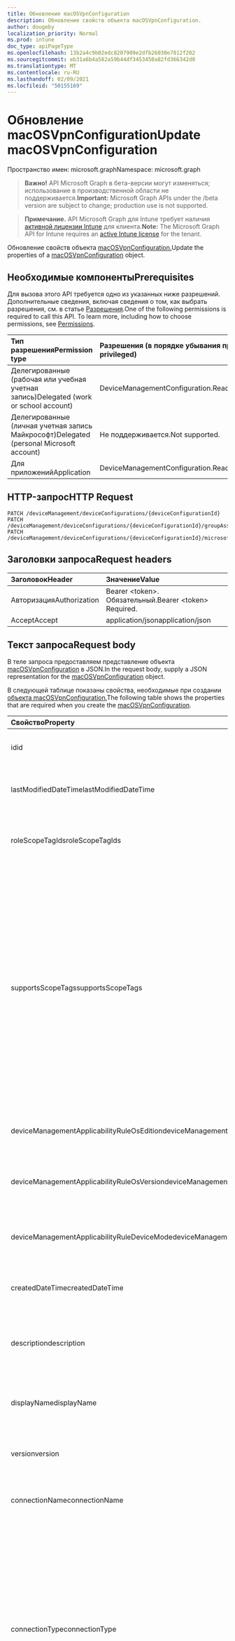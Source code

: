 ```yaml
---
title: Обновление macOSVpnConfiguration
description: Обновление свойств объекта macOSVpnConfiguration.
author: dougeby
localization_priority: Normal
ms.prod: intune
doc_type: apiPageType
ms.openlocfilehash: 13b2a4c9b02edc8207909e2dfb26030e7812f202
ms.sourcegitcommit: eb31a6b4a582a59b44df3453450a82fd366342d0
ms.translationtype: MT
ms.contentlocale: ru-RU
ms.lasthandoff: 02/09/2021
ms.locfileid: "50155169"
---
```

# <a name="update-macosvpnconfiguration"></a><span data-ttu-id="2936b-103">Обновление macOSVpnConfiguration</span><span class="sxs-lookup"><span data-stu-id="2936b-103">Update macOSVpnConfiguration</span></span>

<span data-ttu-id="2936b-104">Пространство имен: microsoft.graph</span><span class="sxs-lookup"><span data-stu-id="2936b-104">Namespace: microsoft.graph</span></span>

> <span data-ttu-id="2936b-105">**Важно!** API Microsoft Graph в бета-версии могут изменяться; использование в производственной области не поддерживается.</span><span class="sxs-lookup"><span data-stu-id="2936b-105">**Important:** Microsoft Graph APIs under the /beta version are subject to change; production use is not supported.</span></span>

> <span data-ttu-id="2936b-106">**Примечание.** API Microsoft Graph для Intune требует наличия [активной лицензии Intune](https://go.microsoft.com/fwlink/?linkid=839381) для клиента.</span><span class="sxs-lookup"><span data-stu-id="2936b-106">**Note:** The Microsoft Graph API for Intune requires an [active Intune license](https://go.microsoft.com/fwlink/?linkid=839381) for the tenant.</span></span>

<span data-ttu-id="2936b-107">Обновление свойств объекта [macOSVpnConfiguration.](../resources/intune-deviceconfig-macosvpnconfiguration.md)</span><span class="sxs-lookup"><span data-stu-id="2936b-107">Update the properties of a [macOSVpnConfiguration](../resources/intune-deviceconfig-macosvpnconfiguration.md) object.</span></span>

## <a name="prerequisites"></a><span data-ttu-id="2936b-108">Необходимые компоненты</span><span class="sxs-lookup"><span data-stu-id="2936b-108">Prerequisites</span></span>
<span data-ttu-id="2936b-p101">Для вызова этого API требуется одно из указанных ниже разрешений. Дополнительные сведения, включая сведения о том, как выбрать разрешения, см. в статье [Разрешения](/graph/permissions-reference).</span><span class="sxs-lookup"><span data-stu-id="2936b-p101">One of the following permissions is required to call this API. To learn more, including how to choose permissions, see [Permissions](/graph/permissions-reference).</span></span>

|<span data-ttu-id="2936b-111">Тип разрешения</span><span class="sxs-lookup"><span data-stu-id="2936b-111">Permission type</span></span>|<span data-ttu-id="2936b-112">Разрешения (в порядке убывания привилегий)</span><span class="sxs-lookup"><span data-stu-id="2936b-112">Permissions (from most to least privileged)</span></span>|
|:---|:---|
|<span data-ttu-id="2936b-113">Делегированные (рабочая или учебная учетная запись)</span><span class="sxs-lookup"><span data-stu-id="2936b-113">Delegated (work or school account)</span></span>|<span data-ttu-id="2936b-114">DeviceManagementConfiguration.ReadWrite.All</span><span class="sxs-lookup"><span data-stu-id="2936b-114">DeviceManagementConfiguration.ReadWrite.All</span></span>|
|<span data-ttu-id="2936b-115">Делегированные (личная учетная запись Майкрософт)</span><span class="sxs-lookup"><span data-stu-id="2936b-115">Delegated (personal Microsoft account)</span></span>|<span data-ttu-id="2936b-116">Не поддерживается.</span><span class="sxs-lookup"><span data-stu-id="2936b-116">Not supported.</span></span>|
|<span data-ttu-id="2936b-117">Для приложений</span><span class="sxs-lookup"><span data-stu-id="2936b-117">Application</span></span>|<span data-ttu-id="2936b-118">DeviceManagementConfiguration.ReadWrite.All</span><span class="sxs-lookup"><span data-stu-id="2936b-118">DeviceManagementConfiguration.ReadWrite.All</span></span>|

## <a name="http-request"></a><span data-ttu-id="2936b-119">HTTP-запрос</span><span class="sxs-lookup"><span data-stu-id="2936b-119">HTTP Request</span></span>
<!-- {
  "blockType": "ignored"
}
-->
``` http
PATCH /deviceManagement/deviceConfigurations/{deviceConfigurationId}
PATCH /deviceManagement/deviceConfigurations/{deviceConfigurationId}/groupAssignments/{deviceConfigurationGroupAssignmentId}/deviceConfiguration
PATCH /deviceManagement/deviceConfigurations/{deviceConfigurationId}/microsoft.graph.windowsDomainJoinConfiguration/networkAccessConfigurations/{deviceConfigurationId}
```

## <a name="request-headers"></a><span data-ttu-id="2936b-120">Заголовки запроса</span><span class="sxs-lookup"><span data-stu-id="2936b-120">Request headers</span></span>
|<span data-ttu-id="2936b-121">Заголовок</span><span class="sxs-lookup"><span data-stu-id="2936b-121">Header</span></span>|<span data-ttu-id="2936b-122">Значение</span><span class="sxs-lookup"><span data-stu-id="2936b-122">Value</span></span>|
|:---|:---|
|<span data-ttu-id="2936b-123">Авторизация</span><span class="sxs-lookup"><span data-stu-id="2936b-123">Authorization</span></span>|<span data-ttu-id="2936b-124">Bearer &lt;token&gt;. Обязательный.</span><span class="sxs-lookup"><span data-stu-id="2936b-124">Bearer &lt;token&gt; Required.</span></span>|
|<span data-ttu-id="2936b-125">Accept</span><span class="sxs-lookup"><span data-stu-id="2936b-125">Accept</span></span>|<span data-ttu-id="2936b-126">application/json</span><span class="sxs-lookup"><span data-stu-id="2936b-126">application/json</span></span>|

## <a name="request-body"></a><span data-ttu-id="2936b-127">Текст запроса</span><span class="sxs-lookup"><span data-stu-id="2936b-127">Request body</span></span>
<span data-ttu-id="2936b-128">В теле запроса предоставляем представление объекта [macOSVpnConfiguration](../resources/intune-deviceconfig-macosvpnconfiguration.md) в JSON.</span><span class="sxs-lookup"><span data-stu-id="2936b-128">In the request body, supply a JSON representation for the [macOSVpnConfiguration](../resources/intune-deviceconfig-macosvpnconfiguration.md) object.</span></span>

<span data-ttu-id="2936b-129">В следующей таблице показаны свойства, необходимые при создании [объекта macOSVpnConfiguration.](../resources/intune-deviceconfig-macosvpnconfiguration.md)</span><span class="sxs-lookup"><span data-stu-id="2936b-129">The following table shows the properties that are required when you create the [macOSVpnConfiguration](../resources/intune-deviceconfig-macosvpnconfiguration.md).</span></span>

|<span data-ttu-id="2936b-130">Свойство</span><span class="sxs-lookup"><span data-stu-id="2936b-130">Property</span></span>|<span data-ttu-id="2936b-131">Тип</span><span class="sxs-lookup"><span data-stu-id="2936b-131">Type</span></span>|<span data-ttu-id="2936b-132">Описание</span><span class="sxs-lookup"><span data-stu-id="2936b-132">Description</span></span>|
|:---|:---|:---|
|<span data-ttu-id="2936b-133">id</span><span class="sxs-lookup"><span data-stu-id="2936b-133">id</span></span>|<span data-ttu-id="2936b-134">String</span><span class="sxs-lookup"><span data-stu-id="2936b-134">String</span></span>|<span data-ttu-id="2936b-135">Ключ объекта.</span><span class="sxs-lookup"><span data-stu-id="2936b-135">Key of the entity.</span></span> <span data-ttu-id="2936b-136">Наследуется от объекта [deviceConfiguration](../resources/intune-shared-deviceconfiguration.md).</span><span class="sxs-lookup"><span data-stu-id="2936b-136">Inherited from [deviceConfiguration](../resources/intune-shared-deviceconfiguration.md)</span></span>|
|<span data-ttu-id="2936b-137">lastModifiedDateTime</span><span class="sxs-lookup"><span data-stu-id="2936b-137">lastModifiedDateTime</span></span>|<span data-ttu-id="2936b-138">DateTimeOffset</span><span class="sxs-lookup"><span data-stu-id="2936b-138">DateTimeOffset</span></span>|<span data-ttu-id="2936b-139">Дата и время последнего изменения объекта.</span><span class="sxs-lookup"><span data-stu-id="2936b-139">DateTime the object was last modified.</span></span> <span data-ttu-id="2936b-140">Наследуется от объекта [deviceConfiguration](../resources/intune-shared-deviceconfiguration.md).</span><span class="sxs-lookup"><span data-stu-id="2936b-140">Inherited from [deviceConfiguration](../resources/intune-shared-deviceconfiguration.md)</span></span>|
|<span data-ttu-id="2936b-141">roleScopeTagIds</span><span class="sxs-lookup"><span data-stu-id="2936b-141">roleScopeTagIds</span></span>|<span data-ttu-id="2936b-142">Коллекция String</span><span class="sxs-lookup"><span data-stu-id="2936b-142">String collection</span></span>|<span data-ttu-id="2936b-143">Список тегов области для этого экземпляра сущности.</span><span class="sxs-lookup"><span data-stu-id="2936b-143">List of Scope Tags for this Entity instance.</span></span> <span data-ttu-id="2936b-144">Наследуется от объекта [deviceConfiguration](../resources/intune-shared-deviceconfiguration.md).</span><span class="sxs-lookup"><span data-stu-id="2936b-144">Inherited from [deviceConfiguration](../resources/intune-shared-deviceconfiguration.md)</span></span>|
|<span data-ttu-id="2936b-145">supportsScopeTags</span><span class="sxs-lookup"><span data-stu-id="2936b-145">supportsScopeTags</span></span>|<span data-ttu-id="2936b-146">Boolean</span><span class="sxs-lookup"><span data-stu-id="2936b-146">Boolean</span></span>|<span data-ttu-id="2936b-147">Указывает, поддерживает ли конфигурация устройства назначение тегов области.</span><span class="sxs-lookup"><span data-stu-id="2936b-147">Indicates whether or not the underlying Device Configuration supports the assignment of scope tags.</span></span> <span data-ttu-id="2936b-148">Назначение свойству ScopeTags не допускается, если это значение имеет значение false, а сущности не будут видны пользователям с заданной областью действия.</span><span class="sxs-lookup"><span data-stu-id="2936b-148">Assigning to the ScopeTags property is not allowed when this value is false and entities will not be visible to scoped users.</span></span> <span data-ttu-id="2936b-149">Это происходит для устаревших политик, созданных в Silverlight, и их можно устранить путем удаления и повторного создания политики на портале Azure.</span><span class="sxs-lookup"><span data-stu-id="2936b-149">This occurs for Legacy policies created in Silverlight and can be resolved by deleting and recreating the policy in the Azure Portal.</span></span> <span data-ttu-id="2936b-150">Это свойство доступно только для чтения.</span><span class="sxs-lookup"><span data-stu-id="2936b-150">This property is read-only.</span></span> <span data-ttu-id="2936b-151">Наследуется от объекта [deviceConfiguration](../resources/intune-shared-deviceconfiguration.md).</span><span class="sxs-lookup"><span data-stu-id="2936b-151">Inherited from [deviceConfiguration](../resources/intune-shared-deviceconfiguration.md)</span></span>|
|<span data-ttu-id="2936b-152">deviceManagementApplicabilityRuleOsEdition</span><span class="sxs-lookup"><span data-stu-id="2936b-152">deviceManagementApplicabilityRuleOsEdition</span></span>|[<span data-ttu-id="2936b-153">deviceManagementApplicabilityRuleOsEdition</span><span class="sxs-lookup"><span data-stu-id="2936b-153">deviceManagementApplicabilityRuleOsEdition</span></span>](../resources/intune-deviceconfig-devicemanagementapplicabilityruleosedition.md)|<span data-ttu-id="2936b-154">Применимость выпуска ОС для этой политики.</span><span class="sxs-lookup"><span data-stu-id="2936b-154">The OS edition applicability for this Policy.</span></span> <span data-ttu-id="2936b-155">Наследуется от объекта [deviceConfiguration](../resources/intune-shared-deviceconfiguration.md).</span><span class="sxs-lookup"><span data-stu-id="2936b-155">Inherited from [deviceConfiguration](../resources/intune-shared-deviceconfiguration.md)</span></span>|
|<span data-ttu-id="2936b-156">deviceManagementApplicabilityRuleOsVersion</span><span class="sxs-lookup"><span data-stu-id="2936b-156">deviceManagementApplicabilityRuleOsVersion</span></span>|[<span data-ttu-id="2936b-157">deviceManagementApplicabilityRuleOsVersion</span><span class="sxs-lookup"><span data-stu-id="2936b-157">deviceManagementApplicabilityRuleOsVersion</span></span>](../resources/intune-deviceconfig-devicemanagementapplicabilityruleosversion.md)|<span data-ttu-id="2936b-158">Правило применимости версии ОС для этой политики.</span><span class="sxs-lookup"><span data-stu-id="2936b-158">The OS version applicability rule for this Policy.</span></span> <span data-ttu-id="2936b-159">Наследуется от объекта [deviceConfiguration](../resources/intune-shared-deviceconfiguration.md).</span><span class="sxs-lookup"><span data-stu-id="2936b-159">Inherited from [deviceConfiguration](../resources/intune-shared-deviceconfiguration.md)</span></span>|
|<span data-ttu-id="2936b-160">deviceManagementApplicabilityRuleDeviceMode</span><span class="sxs-lookup"><span data-stu-id="2936b-160">deviceManagementApplicabilityRuleDeviceMode</span></span>|[<span data-ttu-id="2936b-161">deviceManagementApplicabilityRuleDeviceMode</span><span class="sxs-lookup"><span data-stu-id="2936b-161">deviceManagementApplicabilityRuleDeviceMode</span></span>](../resources/intune-deviceconfig-devicemanagementapplicabilityruledevicemode.md)|<span data-ttu-id="2936b-162">Правило применимости режима устройства для этой политики.</span><span class="sxs-lookup"><span data-stu-id="2936b-162">The device mode applicability rule for this Policy.</span></span> <span data-ttu-id="2936b-163">Наследуется от объекта [deviceConfiguration](../resources/intune-shared-deviceconfiguration.md).</span><span class="sxs-lookup"><span data-stu-id="2936b-163">Inherited from [deviceConfiguration](../resources/intune-shared-deviceconfiguration.md)</span></span>|
|<span data-ttu-id="2936b-164">createdDateTime</span><span class="sxs-lookup"><span data-stu-id="2936b-164">createdDateTime</span></span>|<span data-ttu-id="2936b-165">DateTimeOffset</span><span class="sxs-lookup"><span data-stu-id="2936b-165">DateTimeOffset</span></span>|<span data-ttu-id="2936b-166">Дата и время создания объекта.</span><span class="sxs-lookup"><span data-stu-id="2936b-166">DateTime the object was created.</span></span> <span data-ttu-id="2936b-167">Наследуется от объекта [deviceConfiguration](../resources/intune-shared-deviceconfiguration.md).</span><span class="sxs-lookup"><span data-stu-id="2936b-167">Inherited from [deviceConfiguration](../resources/intune-shared-deviceconfiguration.md)</span></span>|
|<span data-ttu-id="2936b-168">description</span><span class="sxs-lookup"><span data-stu-id="2936b-168">description</span></span>|<span data-ttu-id="2936b-169">String</span><span class="sxs-lookup"><span data-stu-id="2936b-169">String</span></span>|<span data-ttu-id="2936b-170">Указанное администратором описание конфигурации устройства.</span><span class="sxs-lookup"><span data-stu-id="2936b-170">Admin provided description of the Device Configuration.</span></span> <span data-ttu-id="2936b-171">Наследуется от объекта [deviceConfiguration](../resources/intune-shared-deviceconfiguration.md).</span><span class="sxs-lookup"><span data-stu-id="2936b-171">Inherited from [deviceConfiguration](../resources/intune-shared-deviceconfiguration.md)</span></span>|
|<span data-ttu-id="2936b-172">displayName</span><span class="sxs-lookup"><span data-stu-id="2936b-172">displayName</span></span>|<span data-ttu-id="2936b-173">String</span><span class="sxs-lookup"><span data-stu-id="2936b-173">String</span></span>|<span data-ttu-id="2936b-174">Указанное администратором имя конфигурации устройства.</span><span class="sxs-lookup"><span data-stu-id="2936b-174">Admin provided name of the device configuration.</span></span> <span data-ttu-id="2936b-175">Наследуется от объекта [deviceConfiguration](../resources/intune-shared-deviceconfiguration.md).</span><span class="sxs-lookup"><span data-stu-id="2936b-175">Inherited from [deviceConfiguration](../resources/intune-shared-deviceconfiguration.md)</span></span>|
|<span data-ttu-id="2936b-176">version</span><span class="sxs-lookup"><span data-stu-id="2936b-176">version</span></span>|<span data-ttu-id="2936b-177">Int32</span><span class="sxs-lookup"><span data-stu-id="2936b-177">Int32</span></span>|<span data-ttu-id="2936b-178">Версия конфигурации устройства.</span><span class="sxs-lookup"><span data-stu-id="2936b-178">Version of the device configuration.</span></span> <span data-ttu-id="2936b-179">Наследуется от объекта [deviceConfiguration](../resources/intune-shared-deviceconfiguration.md).</span><span class="sxs-lookup"><span data-stu-id="2936b-179">Inherited from [deviceConfiguration](../resources/intune-shared-deviceconfiguration.md)</span></span>|
|<span data-ttu-id="2936b-180">connectionName</span><span class="sxs-lookup"><span data-stu-id="2936b-180">connectionName</span></span>|<span data-ttu-id="2936b-181">String</span><span class="sxs-lookup"><span data-stu-id="2936b-181">String</span></span>|<span data-ttu-id="2936b-182">Имя подключения, отображаемая для пользователя.</span><span class="sxs-lookup"><span data-stu-id="2936b-182">Connection name displayed to the user.</span></span> <span data-ttu-id="2936b-183">Наследуется [от appleVpnConfiguration](../resources/intune-deviceconfig-applevpnconfiguration.md)</span><span class="sxs-lookup"><span data-stu-id="2936b-183">Inherited from [appleVpnConfiguration](../resources/intune-deviceconfig-applevpnconfiguration.md)</span></span>|
|<span data-ttu-id="2936b-184">connectionType</span><span class="sxs-lookup"><span data-stu-id="2936b-184">connectionType</span></span>|[<span data-ttu-id="2936b-185">appleVpnConnectionType</span><span class="sxs-lookup"><span data-stu-id="2936b-185">appleVpnConnectionType</span></span>](../resources/intune-deviceconfig-applevpnconnectiontype.md)|<span data-ttu-id="2936b-186">Тип подключения.</span><span class="sxs-lookup"><span data-stu-id="2936b-186">Connection type.</span></span> <span data-ttu-id="2936b-187">Наследуется [от appleVpnConfiguration.](../resources/intune-deviceconfig-applevpnconfiguration.md)</span><span class="sxs-lookup"><span data-stu-id="2936b-187">Inherited from [appleVpnConfiguration](../resources/intune-deviceconfig-applevpnconfiguration.md).</span></span> <span data-ttu-id="2936b-188">Возможные значения: `ciscoAnyConnect` , , , , , , , `pulseSecure` , , `f5EdgeClient` , `dellSonicWallMobileConnect` , , , `checkPointCapsuleVpn` , `customVpn` , , `ciscoIPSec` `citrix` `ciscoAnyConnectV2` , `paloAltoGlobalProtect` `zscalerPrivateAccess` `f5Access2018` `citrixSso` `paloAltoGlobalProtectV2` `ikEv2` `alwaysOn` `microsoftTunnel` `netMotionMobility` `microsoftProtect` .</span><span class="sxs-lookup"><span data-stu-id="2936b-188">Possible values are: `ciscoAnyConnect`, `pulseSecure`, `f5EdgeClient`, `dellSonicWallMobileConnect`, `checkPointCapsuleVpn`, `customVpn`, `ciscoIPSec`, `citrix`, `ciscoAnyConnectV2`, `paloAltoGlobalProtect`, `zscalerPrivateAccess`, `f5Access2018`, `citrixSso`, `paloAltoGlobalProtectV2`, `ikEv2`, `alwaysOn`, `microsoftTunnel`, `netMotionMobility`, `microsoftProtect`.</span></span>|
|<span data-ttu-id="2936b-189">loginGroupOrDomain</span><span class="sxs-lookup"><span data-stu-id="2936b-189">loginGroupOrDomain</span></span>|<span data-ttu-id="2936b-190">String</span><span class="sxs-lookup"><span data-stu-id="2936b-190">String</span></span>|<span data-ttu-id="2936b-191">Группа входа или домен, если для типа подключения установлено мобильное подключение Dell SonicWALL.</span><span class="sxs-lookup"><span data-stu-id="2936b-191">Login group or domain when connection type is set to Dell SonicWALL Mobile Connection.</span></span> <span data-ttu-id="2936b-192">Наследуется [от appleVpnConfiguration](../resources/intune-deviceconfig-applevpnconfiguration.md)</span><span class="sxs-lookup"><span data-stu-id="2936b-192">Inherited from [appleVpnConfiguration](../resources/intune-deviceconfig-applevpnconfiguration.md)</span></span>|
|<span data-ttu-id="2936b-193">role</span><span class="sxs-lookup"><span data-stu-id="2936b-193">role</span></span>|<span data-ttu-id="2936b-194">String</span><span class="sxs-lookup"><span data-stu-id="2936b-194">String</span></span>|<span data-ttu-id="2936b-195">Роль, если для типа подключения установлено значение Pulse Secure.</span><span class="sxs-lookup"><span data-stu-id="2936b-195">Role when connection type is set to Pulse Secure.</span></span> <span data-ttu-id="2936b-196">Наследуется [от appleVpnConfiguration](../resources/intune-deviceconfig-applevpnconfiguration.md)</span><span class="sxs-lookup"><span data-stu-id="2936b-196">Inherited from [appleVpnConfiguration](../resources/intune-deviceconfig-applevpnconfiguration.md)</span></span>|
|<span data-ttu-id="2936b-197">realm</span><span class="sxs-lookup"><span data-stu-id="2936b-197">realm</span></span>|<span data-ttu-id="2936b-198">String</span><span class="sxs-lookup"><span data-stu-id="2936b-198">String</span></span>|<span data-ttu-id="2936b-199">Область, когда для типа подключения установлено безопасное пульса.</span><span class="sxs-lookup"><span data-stu-id="2936b-199">Realm when connection type is set to Pulse Secure.</span></span> <span data-ttu-id="2936b-200">Наследуется [от appleVpnConfiguration](../resources/intune-deviceconfig-applevpnconfiguration.md)</span><span class="sxs-lookup"><span data-stu-id="2936b-200">Inherited from [appleVpnConfiguration](../resources/intune-deviceconfig-applevpnconfiguration.md)</span></span>|
|<span data-ttu-id="2936b-201">server</span><span class="sxs-lookup"><span data-stu-id="2936b-201">server</span></span>|[<span data-ttu-id="2936b-202">vpnServer</span><span class="sxs-lookup"><span data-stu-id="2936b-202">vpnServer</span></span>](../resources/intune-deviceconfig-vpnserver.md)|<span data-ttu-id="2936b-203">VPN-сервер в сети.</span><span class="sxs-lookup"><span data-stu-id="2936b-203">VPN Server on the network.</span></span> <span data-ttu-id="2936b-204">Убедитесь, что конечные пользователи могут получить доступ к этому сетевому расположению.</span><span class="sxs-lookup"><span data-stu-id="2936b-204">Make sure end users can access this network location.</span></span> <span data-ttu-id="2936b-205">Наследуется [от appleVpnConfiguration](../resources/intune-deviceconfig-applevpnconfiguration.md)</span><span class="sxs-lookup"><span data-stu-id="2936b-205">Inherited from [appleVpnConfiguration](../resources/intune-deviceconfig-applevpnconfiguration.md)</span></span>|
|<span data-ttu-id="2936b-206">идентификатор</span><span class="sxs-lookup"><span data-stu-id="2936b-206">identifier</span></span>|<span data-ttu-id="2936b-207">String</span><span class="sxs-lookup"><span data-stu-id="2936b-207">String</span></span>|<span data-ttu-id="2936b-208">Идентификатор, предоставляемый поставщиком VPN, если для типа подключения установлено настраиваемая VPN-подключение.</span><span class="sxs-lookup"><span data-stu-id="2936b-208">Identifier provided by VPN vendor when connection type is set to Custom VPN.</span></span> <span data-ttu-id="2936b-209">Например: Cisco AnyConnect использует идентификатор формы com.cisco.anyconnect.applevpn.plugin Inherited from [appleVpnConfiguration](../resources/intune-deviceconfig-applevpnconfiguration.md)</span><span class="sxs-lookup"><span data-stu-id="2936b-209">For example: Cisco AnyConnect uses an identifier of the form com.cisco.anyconnect.applevpn.plugin Inherited from [appleVpnConfiguration](../resources/intune-deviceconfig-applevpnconfiguration.md)</span></span>|
|<span data-ttu-id="2936b-210">customData</span><span class="sxs-lookup"><span data-stu-id="2936b-210">customData</span></span>|<span data-ttu-id="2936b-211">Коллекция [keyValue](../resources/intune-deviceconfig-keyvalue.md)</span><span class="sxs-lookup"><span data-stu-id="2936b-211">[keyValue](../resources/intune-deviceconfig-keyvalue.md) collection</span></span>|<span data-ttu-id="2936b-212">Пользовательские данные, если для типа подключения установлено настраиваемая VPN-подключение.</span><span class="sxs-lookup"><span data-stu-id="2936b-212">Custom data when connection type is set to Custom VPN.</span></span> <span data-ttu-id="2936b-213">Используйте это поле, чтобы включить функции, не поддерживаемые Intune, но доступные в vpn-решении.</span><span class="sxs-lookup"><span data-stu-id="2936b-213">Use this field to enable functionality not supported by Intune, but available in your VPN solution.</span></span> <span data-ttu-id="2936b-214">Обратитесь к поставщику VPN, чтобы узнать, как добавить эти пары "ключ-значение".</span><span class="sxs-lookup"><span data-stu-id="2936b-214">Contact your VPN vendor to learn how to add these key/value pairs.</span></span> <span data-ttu-id="2936b-215">Эта коллекция может содержать не более 25 элементов.</span><span class="sxs-lookup"><span data-stu-id="2936b-215">This collection can contain a maximum of 25 elements.</span></span> <span data-ttu-id="2936b-216">Наследуется [от appleVpnConfiguration](../resources/intune-deviceconfig-applevpnconfiguration.md)</span><span class="sxs-lookup"><span data-stu-id="2936b-216">Inherited from [appleVpnConfiguration](../resources/intune-deviceconfig-applevpnconfiguration.md)</span></span>|
|<span data-ttu-id="2936b-217">customKeyValueData</span><span class="sxs-lookup"><span data-stu-id="2936b-217">customKeyValueData</span></span>|<span data-ttu-id="2936b-218">Коллекция [keyValuePair](../resources/intune-shared-keyvaluepair.md)</span><span class="sxs-lookup"><span data-stu-id="2936b-218">[keyValuePair](../resources/intune-shared-keyvaluepair.md) collection</span></span>|<span data-ttu-id="2936b-219">Пользовательские данные, если для типа подключения установлено настраиваемая VPN-сеть.</span><span class="sxs-lookup"><span data-stu-id="2936b-219">Custom data when connection type is set to Custom VPN.</span></span> <span data-ttu-id="2936b-220">Используйте это поле, чтобы включить функции, не поддерживаемые Intune, но доступные в vpn-решении.</span><span class="sxs-lookup"><span data-stu-id="2936b-220">Use this field to enable functionality not supported by Intune, but available in your VPN solution.</span></span> <span data-ttu-id="2936b-221">Обратитесь к поставщику VPN, чтобы узнать, как добавить эти пары ключ-значение.</span><span class="sxs-lookup"><span data-stu-id="2936b-221">Contact your VPN vendor to learn how to add these key/value pairs.</span></span> <span data-ttu-id="2936b-222">Эта коллекция может содержать не более 25 элементов.</span><span class="sxs-lookup"><span data-stu-id="2936b-222">This collection can contain a maximum of 25 elements.</span></span> <span data-ttu-id="2936b-223">Наследуется [от appleVpnConfiguration](../resources/intune-deviceconfig-applevpnconfiguration.md)</span><span class="sxs-lookup"><span data-stu-id="2936b-223">Inherited from [appleVpnConfiguration](../resources/intune-deviceconfig-applevpnconfiguration.md)</span></span>|
|<span data-ttu-id="2936b-224">enableSplitTunneling</span><span class="sxs-lookup"><span data-stu-id="2936b-224">enableSplitTunneling</span></span>|<span data-ttu-id="2936b-225">Boolean</span><span class="sxs-lookup"><span data-stu-id="2936b-225">Boolean</span></span>|<span data-ttu-id="2936b-226">Отправлять весь сетевой трафик через VPN.</span><span class="sxs-lookup"><span data-stu-id="2936b-226">Send all network traffic through VPN.</span></span> <span data-ttu-id="2936b-227">Наследуется [от appleVpnConfiguration](../resources/intune-deviceconfig-applevpnconfiguration.md)</span><span class="sxs-lookup"><span data-stu-id="2936b-227">Inherited from [appleVpnConfiguration](../resources/intune-deviceconfig-applevpnconfiguration.md)</span></span>|
|<span data-ttu-id="2936b-228">authenticationMethod</span><span class="sxs-lookup"><span data-stu-id="2936b-228">authenticationMethod</span></span>|[<span data-ttu-id="2936b-229">vpnAuthenticationMethod</span><span class="sxs-lookup"><span data-stu-id="2936b-229">vpnAuthenticationMethod</span></span>](../resources/intune-deviceconfig-vpnauthenticationmethod.md)|<span data-ttu-id="2936b-230">Метод проверки подлинности для этого VPN-подключения.</span><span class="sxs-lookup"><span data-stu-id="2936b-230">Authentication method for this VPN connection.</span></span> <span data-ttu-id="2936b-231">Наследуется [от appleVpnConfiguration.](../resources/intune-deviceconfig-applevpnconfiguration.md)</span><span class="sxs-lookup"><span data-stu-id="2936b-231">Inherited from [appleVpnConfiguration](../resources/intune-deviceconfig-applevpnconfiguration.md).</span></span> <span data-ttu-id="2936b-232">Возможные значения: `certificate`, `usernameAndPassword`, `sharedSecret`, `derivedCredential`, `azureAD`.</span><span class="sxs-lookup"><span data-stu-id="2936b-232">Possible values are: `certificate`, `usernameAndPassword`, `sharedSecret`, `derivedCredential`, `azureAD`.</span></span>|
|<span data-ttu-id="2936b-233">enablePerApp</span><span class="sxs-lookup"><span data-stu-id="2936b-233">enablePerApp</span></span>|<span data-ttu-id="2936b-234">Boolean</span><span class="sxs-lookup"><span data-stu-id="2936b-234">Boolean</span></span>|<span data-ttu-id="2936b-235">Если установить для этого параметра Per-App vpn, которые впоследствии могут быть связаны с приложениями, которые могут активирует этот коннекциатор VPN на устройстве конечного пользователя с iOS.</span><span class="sxs-lookup"><span data-stu-id="2936b-235">Setting this to true creates Per-App VPN payload which can later be associated with Apps that can trigger this VPN conneciton on the end user's iOS device.</span></span> <span data-ttu-id="2936b-236">Наследуется [от appleVpnConfiguration](../resources/intune-deviceconfig-applevpnconfiguration.md)</span><span class="sxs-lookup"><span data-stu-id="2936b-236">Inherited from [appleVpnConfiguration](../resources/intune-deviceconfig-applevpnconfiguration.md)</span></span>|
|<span data-ttu-id="2936b-237">safariDomains</span><span class="sxs-lookup"><span data-stu-id="2936b-237">safariDomains</span></span>|<span data-ttu-id="2936b-238">Коллекция String</span><span class="sxs-lookup"><span data-stu-id="2936b-238">String collection</span></span>|<span data-ttu-id="2936b-239">Домены Safari, если этот параметр VPN для каждого приложения включен.</span><span class="sxs-lookup"><span data-stu-id="2936b-239">Safari domains when this VPN per App setting is enabled.</span></span> <span data-ttu-id="2936b-240">Помимо приложений, связанных с этим VPN, указанные здесь домены Safari также смогут запускать это VPN-подключение.</span><span class="sxs-lookup"><span data-stu-id="2936b-240">In addition to the apps associated with this VPN, Safari domains specified here will also be able to trigger this VPN connection.</span></span> <span data-ttu-id="2936b-241">Наследуется [от appleVpnConfiguration](../resources/intune-deviceconfig-applevpnconfiguration.md)</span><span class="sxs-lookup"><span data-stu-id="2936b-241">Inherited from [appleVpnConfiguration](../resources/intune-deviceconfig-applevpnconfiguration.md)</span></span>|
|<span data-ttu-id="2936b-242">onDemandRules</span><span class="sxs-lookup"><span data-stu-id="2936b-242">onDemandRules</span></span>|<span data-ttu-id="2936b-243">[Коллекция vpnOnDemandRule](../resources/intune-deviceconfig-vpnondemandrule.md)</span><span class="sxs-lookup"><span data-stu-id="2936b-243">[vpnOnDemandRule](../resources/intune-deviceconfig-vpnondemandrule.md) collection</span></span>|<span data-ttu-id="2936b-244">Правила по запросу.</span><span class="sxs-lookup"><span data-stu-id="2936b-244">On-Demand Rules.</span></span> <span data-ttu-id="2936b-245">Эта коллекция может содержать не более 500 элементов.</span><span class="sxs-lookup"><span data-stu-id="2936b-245">This collection can contain a maximum of 500 elements.</span></span> <span data-ttu-id="2936b-246">Наследуется [от appleVpnConfiguration](../resources/intune-deviceconfig-applevpnconfiguration.md)</span><span class="sxs-lookup"><span data-stu-id="2936b-246">Inherited from [appleVpnConfiguration](../resources/intune-deviceconfig-applevpnconfiguration.md)</span></span>|
|<span data-ttu-id="2936b-247">providerType</span><span class="sxs-lookup"><span data-stu-id="2936b-247">providerType</span></span>|[<span data-ttu-id="2936b-248">vpnProviderType</span><span class="sxs-lookup"><span data-stu-id="2936b-248">vpnProviderType</span></span>](../resources/intune-deviceconfig-vpnprovidertype.md)|<span data-ttu-id="2936b-249">Тип поставщика для VPN для каждого приложения.</span><span class="sxs-lookup"><span data-stu-id="2936b-249">Provider type for per-app VPN.</span></span> <span data-ttu-id="2936b-250">Наследуется [от appleVpnConfiguration.](../resources/intune-deviceconfig-applevpnconfiguration.md)</span><span class="sxs-lookup"><span data-stu-id="2936b-250">Inherited from [appleVpnConfiguration](../resources/intune-deviceconfig-applevpnconfiguration.md).</span></span> <span data-ttu-id="2936b-251">Возможные значения: `notConfigured`, `appProxy`, `packetTunnel`.</span><span class="sxs-lookup"><span data-stu-id="2936b-251">Possible values are: `notConfigured`, `appProxy`, `packetTunnel`.</span></span>|
|<span data-ttu-id="2936b-252">associatedDomains</span><span class="sxs-lookup"><span data-stu-id="2936b-252">associatedDomains</span></span>|<span data-ttu-id="2936b-253">Коллекция String</span><span class="sxs-lookup"><span data-stu-id="2936b-253">String collection</span></span>|<span data-ttu-id="2936b-254">Связанные домены, унаследованные от [appleVpnConfiguration](../resources/intune-deviceconfig-applevpnconfiguration.md)</span><span class="sxs-lookup"><span data-stu-id="2936b-254">Associated Domains Inherited from [appleVpnConfiguration](../resources/intune-deviceconfig-applevpnconfiguration.md)</span></span>|
|<span data-ttu-id="2936b-255">excludedDomains</span><span class="sxs-lookup"><span data-stu-id="2936b-255">excludedDomains</span></span>|<span data-ttu-id="2936b-256">Коллекция String</span><span class="sxs-lookup"><span data-stu-id="2936b-256">String collection</span></span>|<span data-ttu-id="2936b-257">Домены, которые доступны через общедоступный Интернет, а не через VPN, даже если активирован VPN для каждого приложения. Наследуется от [appleVpnConfiguration](../resources/intune-deviceconfig-applevpnconfiguration.md)</span><span class="sxs-lookup"><span data-stu-id="2936b-257">Domains that are accessed through the public internet instead of through VPN, even when per-app VPN is activated Inherited from [appleVpnConfiguration](../resources/intune-deviceconfig-applevpnconfiguration.md)</span></span>|
|<span data-ttu-id="2936b-258">disableOnDemandUserOverride</span><span class="sxs-lookup"><span data-stu-id="2936b-258">disableOnDemandUserOverride</span></span>|<span data-ttu-id="2936b-259">Boolean</span><span class="sxs-lookup"><span data-stu-id="2936b-259">Boolean</span></span>|<span data-ttu-id="2936b-260">Переключение, чтобы запретить пользователю отключать автоматическую vpn-сеть в приложении "Параметры". Наследуется от [appleVpnConfiguration](../resources/intune-deviceconfig-applevpnconfiguration.md)</span><span class="sxs-lookup"><span data-stu-id="2936b-260">Toggle to prevent user from disabling automatic VPN in the Settings app Inherited from [appleVpnConfiguration](../resources/intune-deviceconfig-applevpnconfiguration.md)</span></span>|
|<span data-ttu-id="2936b-261">proxyServer</span><span class="sxs-lookup"><span data-stu-id="2936b-261">proxyServer</span></span>|[<span data-ttu-id="2936b-262">vpnProxyServer</span><span class="sxs-lookup"><span data-stu-id="2936b-262">vpnProxyServer</span></span>](../resources/intune-deviceconfig-vpnproxyserver.md)|<span data-ttu-id="2936b-263">Прокси-сервер.</span><span class="sxs-lookup"><span data-stu-id="2936b-263">Proxy Server.</span></span> <span data-ttu-id="2936b-264">Наследуется [от appleVpnConfiguration](../resources/intune-deviceconfig-applevpnconfiguration.md)</span><span class="sxs-lookup"><span data-stu-id="2936b-264">Inherited from [appleVpnConfiguration](../resources/intune-deviceconfig-applevpnconfiguration.md)</span></span>|
|<span data-ttu-id="2936b-265">optInToDeviceIdSharing</span><span class="sxs-lookup"><span data-stu-id="2936b-265">optInToDeviceIdSharing</span></span>|<span data-ttu-id="2936b-266">Boolean</span><span class="sxs-lookup"><span data-stu-id="2936b-266">Boolean</span></span>|<span data-ttu-id="2936b-267">Opt-In к совместному использованию удостоверения устройства сторонним VPN-клиентам для использования во время проверки управления доступом к сети.</span><span class="sxs-lookup"><span data-stu-id="2936b-267">Opt-In to sharing the device's Id to third-party vpn clients for use during network access control validation.</span></span> <span data-ttu-id="2936b-268">Наследуется [от appleVpnConfiguration](../resources/intune-deviceconfig-applevpnconfiguration.md)</span><span class="sxs-lookup"><span data-stu-id="2936b-268">Inherited from [appleVpnConfiguration](../resources/intune-deviceconfig-applevpnconfiguration.md)</span></span>|



## <a name="response"></a><span data-ttu-id="2936b-269">Отклик</span><span class="sxs-lookup"><span data-stu-id="2936b-269">Response</span></span>
<span data-ttu-id="2936b-270">В случае успеха этот метод возвращает код отклика и обновленный объект `200 OK` [macOSVpnConfiguration](../resources/intune-deviceconfig-macosvpnconfiguration.md) в теле отклика.</span><span class="sxs-lookup"><span data-stu-id="2936b-270">If successful, this method returns a `200 OK` response code and an updated [macOSVpnConfiguration](../resources/intune-deviceconfig-macosvpnconfiguration.md) object in the response body.</span></span>

## <a name="example"></a><span data-ttu-id="2936b-271">Пример</span><span class="sxs-lookup"><span data-stu-id="2936b-271">Example</span></span>

### <a name="request"></a><span data-ttu-id="2936b-272">Запрос</span><span class="sxs-lookup"><span data-stu-id="2936b-272">Request</span></span>
<span data-ttu-id="2936b-273">Ниже приведен пример запроса.</span><span class="sxs-lookup"><span data-stu-id="2936b-273">Here is an example of the request.</span></span>
``` http
PATCH https://graph.microsoft.com/beta/deviceManagement/deviceConfigurations/{deviceConfigurationId}
Content-type: application/json
Content-length: 2825

{
  "@odata.type": "#microsoft.graph.macOSVpnConfiguration",
  "roleScopeTagIds": [
    "Role Scope Tag Ids value"
  ],
  "supportsScopeTags": true,
  "deviceManagementApplicabilityRuleOsEdition": {
    "@odata.type": "microsoft.graph.deviceManagementApplicabilityRuleOsEdition",
    "osEditionTypes": [
      "windows10EnterpriseN"
    ],
    "name": "Name value",
    "ruleType": "exclude"
  },
  "deviceManagementApplicabilityRuleOsVersion": {
    "@odata.type": "microsoft.graph.deviceManagementApplicabilityRuleOsVersion",
    "minOSVersion": "Min OSVersion value",
    "maxOSVersion": "Max OSVersion value",
    "name": "Name value",
    "ruleType": "exclude"
  },
  "deviceManagementApplicabilityRuleDeviceMode": {
    "@odata.type": "microsoft.graph.deviceManagementApplicabilityRuleDeviceMode",
    "deviceMode": "sModeConfiguration",
    "name": "Name value",
    "ruleType": "exclude"
  },
  "description": "Description value",
  "displayName": "Display Name value",
  "version": 7,
  "connectionName": "Connection Name value",
  "connectionType": "pulseSecure",
  "loginGroupOrDomain": "Login Group Or Domain value",
  "role": "Role value",
  "realm": "Realm value",
  "server": {
    "@odata.type": "microsoft.graph.vpnServer",
    "description": "Description value",
    "address": "Address value",
    "isDefaultServer": true
  },
  "identifier": "Identifier value",
  "customData": [
    {
      "@odata.type": "microsoft.graph.keyValue",
      "key": "Key value",
      "value": "Value value"
    }
  ],
  "customKeyValueData": [
    {
      "@odata.type": "microsoft.graph.keyValuePair",
      "name": "Name value",
      "value": "Value value"
    }
  ],
  "enableSplitTunneling": true,
  "authenticationMethod": "usernameAndPassword",
  "enablePerApp": true,
  "safariDomains": [
    "Safari Domains value"
  ],
  "onDemandRules": [
    {
      "@odata.type": "microsoft.graph.vpnOnDemandRule",
      "ssids": [
        "Ssids value"
      ],
      "dnsSearchDomains": [
        "Dns Search Domains value"
      ],
      "probeUrl": "https://example.com/probeUrl/",
      "action": "evaluateConnection",
      "domainAction": "neverConnect",
      "domains": [
        "Domains value"
      ],
      "probeRequiredUrl": "https://example.com/probeRequiredUrl/"
    }
  ],
  "providerType": "appProxy",
  "associatedDomains": [
    "Associated Domains value"
  ],
  "excludedDomains": [
    "Excluded Domains value"
  ],
  "disableOnDemandUserOverride": true,
  "proxyServer": {
    "@odata.type": "microsoft.graph.vpnProxyServer",
    "automaticConfigurationScriptUrl": "https://example.com/automaticConfigurationScriptUrl/",
    "address": "Address value",
    "port": 4
  },
  "optInToDeviceIdSharing": true
}
```

### <a name="response"></a><span data-ttu-id="2936b-274">Отклик</span><span class="sxs-lookup"><span data-stu-id="2936b-274">Response</span></span>
<span data-ttu-id="2936b-p130">Ниже приведен пример отклика. Примечание. Объект отклика, показанный здесь, может быть усечен для краткости. При фактическом вызове будут возвращены все свойства.</span><span class="sxs-lookup"><span data-stu-id="2936b-p130">Here is an example of the response. Note: The response object shown here may be truncated for brevity. All of the properties will be returned from an actual call.</span></span>
``` http
HTTP/1.1 200 OK
Content-Type: application/json
Content-Length: 2997

{
  "@odata.type": "#microsoft.graph.macOSVpnConfiguration",
  "id": "8ce00178-0178-8ce0-7801-e08c7801e08c",
  "lastModifiedDateTime": "2017-01-01T00:00:35.1329464-08:00",
  "roleScopeTagIds": [
    "Role Scope Tag Ids value"
  ],
  "supportsScopeTags": true,
  "deviceManagementApplicabilityRuleOsEdition": {
    "@odata.type": "microsoft.graph.deviceManagementApplicabilityRuleOsEdition",
    "osEditionTypes": [
      "windows10EnterpriseN"
    ],
    "name": "Name value",
    "ruleType": "exclude"
  },
  "deviceManagementApplicabilityRuleOsVersion": {
    "@odata.type": "microsoft.graph.deviceManagementApplicabilityRuleOsVersion",
    "minOSVersion": "Min OSVersion value",
    "maxOSVersion": "Max OSVersion value",
    "name": "Name value",
    "ruleType": "exclude"
  },
  "deviceManagementApplicabilityRuleDeviceMode": {
    "@odata.type": "microsoft.graph.deviceManagementApplicabilityRuleDeviceMode",
    "deviceMode": "sModeConfiguration",
    "name": "Name value",
    "ruleType": "exclude"
  },
  "createdDateTime": "2017-01-01T00:02:43.5775965-08:00",
  "description": "Description value",
  "displayName": "Display Name value",
  "version": 7,
  "connectionName": "Connection Name value",
  "connectionType": "pulseSecure",
  "loginGroupOrDomain": "Login Group Or Domain value",
  "role": "Role value",
  "realm": "Realm value",
  "server": {
    "@odata.type": "microsoft.graph.vpnServer",
    "description": "Description value",
    "address": "Address value",
    "isDefaultServer": true
  },
  "identifier": "Identifier value",
  "customData": [
    {
      "@odata.type": "microsoft.graph.keyValue",
      "key": "Key value",
      "value": "Value value"
    }
  ],
  "customKeyValueData": [
    {
      "@odata.type": "microsoft.graph.keyValuePair",
      "name": "Name value",
      "value": "Value value"
    }
  ],
  "enableSplitTunneling": true,
  "authenticationMethod": "usernameAndPassword",
  "enablePerApp": true,
  "safariDomains": [
    "Safari Domains value"
  ],
  "onDemandRules": [
    {
      "@odata.type": "microsoft.graph.vpnOnDemandRule",
      "ssids": [
        "Ssids value"
      ],
      "dnsSearchDomains": [
        "Dns Search Domains value"
      ],
      "probeUrl": "https://example.com/probeUrl/",
      "action": "evaluateConnection",
      "domainAction": "neverConnect",
      "domains": [
        "Domains value"
      ],
      "probeRequiredUrl": "https://example.com/probeRequiredUrl/"
    }
  ],
  "providerType": "appProxy",
  "associatedDomains": [
    "Associated Domains value"
  ],
  "excludedDomains": [
    "Excluded Domains value"
  ],
  "disableOnDemandUserOverride": true,
  "proxyServer": {
    "@odata.type": "microsoft.graph.vpnProxyServer",
    "automaticConfigurationScriptUrl": "https://example.com/automaticConfigurationScriptUrl/",
    "address": "Address value",
    "port": 4
  },
  "optInToDeviceIdSharing": true
}
```




